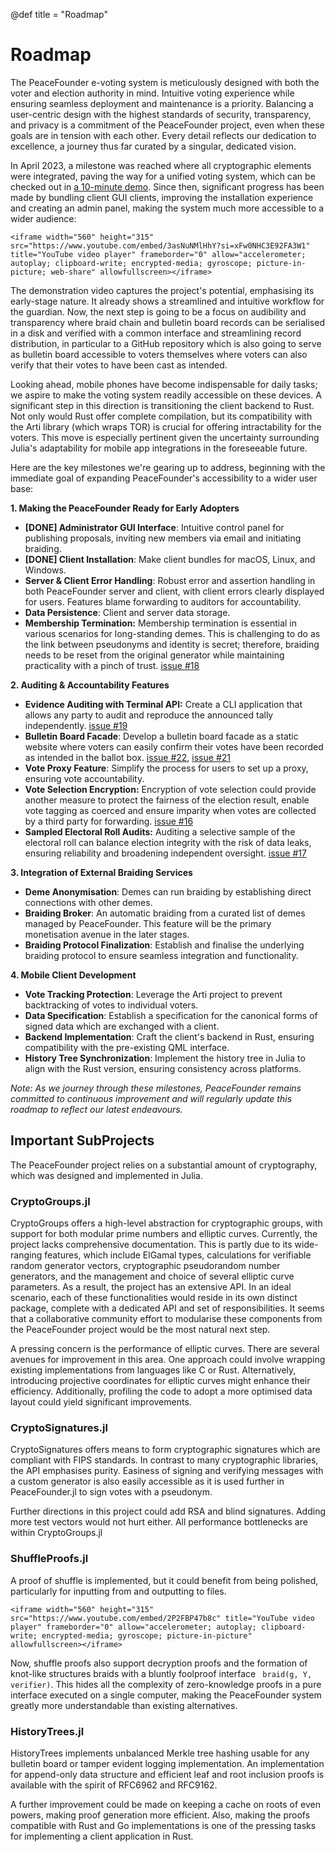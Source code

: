 @def title = "Roadmap"

# Roadmap

The PeaceFounder e-voting system is meticulously designed with both the voter and election authority in mind. Intuitive voting experience while ensuring seamless deployment and maintenance is a priority. Balancing a user-centric design with the highest standards of security, transparency, and privacy is a commitment of the PeaceFounder project, even when these goals are in tension with each other. Every detail reflects our dedication to excellence, a journey thus far curated by a singular, dedicated vision.

In April 2023, a milestone was reached where all cryptographic elements were integrated, paving the way for a unified voting system, which can be checked out in [a 10-minute demo](https://www.youtube.com/embed/L7M0FG50ulU). Since then, significant progress has been made by bundling client GUI clients, improving the installation experience and creating an admin panel, making the system much more accessible to a wider audience:


~~~
<iframe width="560" height="315" src="https://www.youtube.com/embed/3asNuNMlHhY?si=xFw0NHC3E92FA3W1" title="YouTube video player" frameborder="0" allow="accelerometer; autoplay; clipboard-write; encrypted-media; gyroscope; picture-in-picture; web-share" allowfullscreen></iframe>
~~~

The demonstration video captures the project's potential, emphasising its early-stage nature. It already shows a streamlined and intuitive workflow for the guardian. Now, the next step is going to be a focus on audibility and transparency where braid chain and bulletin board records can be serialised in a disk and verified with a common interface and streamlining record distribution, in particular to a GitHub repository which is also going to serve as bulletin board accessible to voters themselves where voters can also verify that their votes to have been cast as intended. 

Looking ahead, mobile phones have become indispensable for daily tasks; we aspire to make the voting system readily accessible on these devices. A significant step in this direction is transitioning the client backend to Rust. Not only would Rust offer complete compilation, but its compatibility with the Arti library (which wraps TOR) is crucial for offering intractability for the voters. This move is especially pertinent given the uncertainty surrounding Julia's adaptability for mobile app integrations in the foreseeable future.

Here are the key milestones we're gearing up to address, beginning with the immediate goal of expanding PeaceFounder's accessibility to a wider user base:

**1. Making the PeaceFounder Ready for Early Adopters**

- **[DONE] Administrator GUI Interface**: Intuitive control panel for publishing proposals, inviting new members via email and initiating braiding.
- **[DONE] Client Installation**: Make client bundles for macOS, Linux, and Windows.
- **Server & Client Error Handling**: Robust error and assertion handling in both PeaceFounder server and client, with client errors clearly displayed for users. Features blame forwarding to auditors for accountability.
- **Data Persistence**: Client and server data storage.
- **Membership Termination:**  Membership termination is essential in various scenarios for long-standing demes. This is challenging to do as the link between pseudonyms and identity is secret; therefore, braiding needs to be reset from the original generator while maintaining practicality with a pinch of trust. [issue #18](https://github.com/PeaceFounder/PeaceFounder.jl/issues/18) 

**2. Auditing & Accountability Features**

- **Evidence Auditing with Terminal API:** Create a CLI application that allows any party to audit and reproduce the announced tally independently. [issue #19](https://github.com/PeaceFounder/PeaceFounder.jl/issues/19)
- **Bulletin Board Facade**: Develop a bulletin board facade as a static website where voters can easily confirm their votes have been recorded as intended in the ballot box. [issue #22](https://github.com/PeaceFounder/PeaceFounder.jl/issues/22), [issue #21](https://github.com/PeaceFounder/PeaceFounder.jl/issues/21)
- **Vote Proxy Feature**: Simplify the process for users to set up a proxy, ensuring vote accountability.
- **Vote Selection Encryption:** Encryption of vote selection could provide another measure to protect the fairness of the election result, enable vote tagging as coerced and ensure imparity when votes are collected by a third party for forwarding. [issue #16](https://github.com/PeaceFounder/PeaceFounder.jl/issues/16)
- **Sampled Electoral Roll Audits:** Auditing a selective sample of the electoral roll can balance election integrity with the risk of data leaks, ensuring reliability and broadening independent oversight. [issue #17](https://github.com/PeaceFounder/PeaceFounder.jl/issues/17)

**3. Integration of External Braiding Services**

- **Deme Anonymisation**: Demes can run braiding by establishing direct connections with other demes.
- **Braiding Broker**: An automatic braiding from a curated list of demes managed by PeaceFounder. This feature will be the primary monetisation avenue in the later stages.
- **Braiding Protocol Finalization**: Establish and finalise the underlying braiding protocol to ensure seamless integration and functionality.

**4. Mobile Client Development**

- **Vote Tracking Protection**: Leverage the Arti project to prevent backtracking of votes to individual voters.
- **Data Specification**: Establish a specification for the canonical forms of signed data which are exchanged with a client.
- **Backend Implementation**: Craft the client's backend in Rust, ensuring compatibility with the pre-existing QML interface.
- **History Tree Synchronization**: Implement the history tree in Julia to align with the Rust version, ensuring consistency across platforms.

*Note: As we journey through these milestones, PeaceFounder remains committed to continuous improvement and will regularly update this roadmap to reflect our latest endeavours.*

## Important SubProjects

The PeaceFounder project relies on a substantial amount of cryptography, which was designed and implemented in Julia. 

### CryptoGroups.jl

CryptoGroups offers a high-level abstraction for cryptographic groups, with support for both modular prime numbers and elliptic curves. Currently, the project lacks comprehensive documentation. This is partly due to its wide-ranging features, which include ElGamal types, calculations for verifiable random generator vectors, cryptographic pseudorandom number generators, and the management and choice of several elliptic curve parameters. As a result, the project has an extensive API. In an ideal scenario, each of these functionalities would reside in its own distinct package, complete with a dedicated API and set of responsibilities. It seems that a collaborative community effort to modularise these components from the PeaceFounder project would be the most natural next step.

A pressing concern is the performance of elliptic curves. There are several avenues for improvement in this area. One approach could involve wrapping existing implementations from languages like C or Rust. Alternatively, introducing projective coordinates for elliptic curves might enhance their efficiency. Additionally, profiling the code to adopt a more optimised data layout could yield significant improvements.

### CryptoSignatures.jl

CryptoSignatures offers means to form cryptographic signatures which are compliant with FIPS standards. In contrast to many cryptographic libraries, the API emphasises purity. Easiness of signing and verifying messages with a custom generator is also easily accessible as it is used further in PeaceFounder.jl to sign votes with a pseudonym. 

Further directions in this project could add RSA and blind signatures. Adding more test vectors would not hurt either. All performance bottlenecks are within CryptoGroups.jl 

### ShuffleProofs.jl

A proof of shuffle is implemented, but it could benefit from being polished, particularly for inputting from and outputting to files.

~~~
<iframe width="560" height="315" src="https://www.youtube.com/embed/2P2FBP47b8c" title="YouTube video player" frameborder="0" allow="accelerometer; autoplay; clipboard-write; encrypted-media; gyroscope; picture-in-picture" allowfullscreen></iframe>
~~~

Now, shuffle proofs also support decryption proofs and the formation of knot-like structures braids with a bluntly foolproof interface ` braid(g, Y, verifier)`. This hides all the complexity of zero-knowledge proofs in a pure interface executed on a single computer, making the PeaceFounder system greatly more understandable than existing alternatives.

### HistoryTrees.jl

HistoryTrees implements unbalanced Merkle tree hashing usable for any bulletin board or tamper evident logging implementation. An implementation for append-only data structure and efficient leaf and root inclusion proofs is available with the spirit of RFC6962 and RFC9162. 

A further improvement could be made on keeping a cache on roots of even powers, making proof generation more efficient. Also, making the proofs compatible with Rust and Go implementations is one of the pressing tasks for implementing a client application in Rust.

